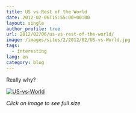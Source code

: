 ```yaml
---
title: US vs Rest of the World
date: 2012-02-06T15:55:00+00:00
layout: single
author_profile: true
url: 2012/02/06/us-vs-rest-of-the-world/
image: /images/sites/2/2012/02/US-vs-World.jpg
tags:
  - interesting
lang: en
category: blog
---
```

Really why?

[![US-vs-World](/images/2012/02/US-vs-World.jpg)](/images/2012/02/US-vs-World.jpg)

_Click on image to see full size_